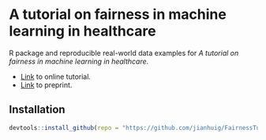 # A tutorial on fairness in machine learning in healthcare

R package and reproducible real-world data examples for *A tutorial on fairness in machine learning in healthcare*.


- [Link](https://jianhuig.github.io/FairnessTutorial/) to online tutorial.
- [Link](https://arxiv.org/abs/2406.09307) to preprint.

## Installation

```r
devtools::install_github(repo = "https://github.com/jianhuig/FairnessTutorial")
```
